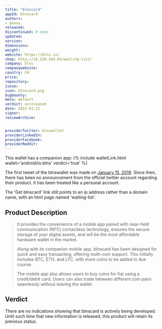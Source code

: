 ```yaml
---
title: "blnscard"
appId: blnscard
authors:
- danny
released: 
discontinued: # date
updated: 
version:
dimensions: 
weight: 
website: https://blns.io/
shop: http://18.158.244.64/waiting-list/
company: blns
companywebsite: 
country: CH
price: 
repository:
issue:
icon: blnscard.png
bugbounty:
meta: defunct
verdict: unreleased  
date: 2022-01-22
signer:
reviewArchive:


providerTwitter: blnswallet
providerLinkedIn: 
providerFacebook: 
providerReddit: 
---
```



This wallet has a companion app: {% include walletLink.html wallet='android/io.blns' verdict='true' %} 

The first tweet of the blnswallet was made on [January 15, 2019](https://twitter.com/blnswallet/status/1085203745129066499). Since then, there has been no announcement from the official twitter account regarding their product. It has been treated like a personal account. 

The 'Get blnscard' link still points to an ip address rather than a domain name, with an html page named 'waiting-list'. 

## Product Description

> It provides the convenience of a mobile app paired with near-field communication (NFC) contactless technology, ensures the secure storage of your digital assets, and will be the most affordable hardware wallet in the market.
>
> Along with its companion mobile app, blnscard has been designed for quick and easy transacting, offering multi-coin support. This initially includes BTC, ETH, and LTC, with more coins to be added in due course.
>
> The mobile app also allows users to buy coins for fiat using a credit/debit card. Users can also trade between different coin pairs seamlessly without leaving the wallet.

## Verdict

There are no indications showing that blnscard is actively being developed. Until such time that new information is released, this product will retain its previous status.